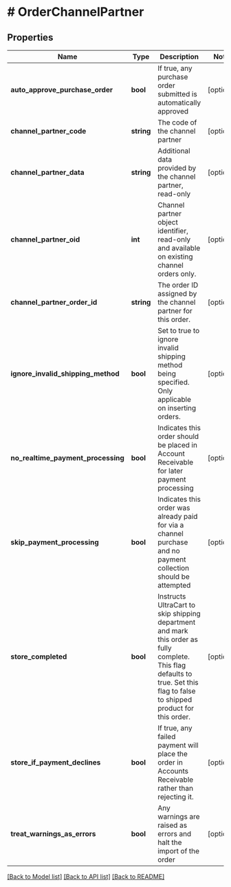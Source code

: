 # # OrderChannelPartner

## Properties

Name | Type | Description | Notes
------------ | ------------- | ------------- | -------------
**auto_approve_purchase_order** | **bool** | If true, any purchase order submitted is automatically approved | [optional]
**channel_partner_code** | **string** | The code of the channel partner | [optional]
**channel_partner_data** | **string** | Additional data provided by the channel partner, read-only | [optional]
**channel_partner_oid** | **int** | Channel partner object identifier, read-only and available on existing channel orders only. | [optional]
**channel_partner_order_id** | **string** | The order ID assigned by the channel partner for this order. | [optional]
**ignore_invalid_shipping_method** | **bool** | Set to true to ignore invalid shipping method being specified.  Only applicable on inserting orders. | [optional]
**no_realtime_payment_processing** | **bool** | Indicates this order should be placed in Account Receivable for later payment processing | [optional]
**skip_payment_processing** | **bool** | Indicates this order was already paid for via a channel purchase and no payment collection should be attempted | [optional]
**store_completed** | **bool** | Instructs UltraCart to skip shipping department and mark this order as fully complete.  This flag defaults to true.  Set this flag to false to shipped product for this order. | [optional]
**store_if_payment_declines** | **bool** | If true, any failed payment will place the order in Accounts Receivable rather than rejecting it. | [optional]
**treat_warnings_as_errors** | **bool** | Any warnings are raised as errors and halt the import of the order | [optional]

[[Back to Model list]](../../README.md#models) [[Back to API list]](../../README.md#endpoints) [[Back to README]](../../README.md)
